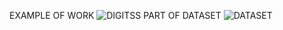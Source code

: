 EXAMPLE OF WORK
![DIGITSS](https://github.com/H1core/AIUnityCourseWork/assets/119301470/a8b78ab6-d343-4613-a6bd-73dca54417df)
PART OF DATASET
![DATASET](https://github.com/H1core/AIUnityCourseWork/assets/119301470/f2cb845a-a337-4a78-bd4f-ee94933d9bcd)
